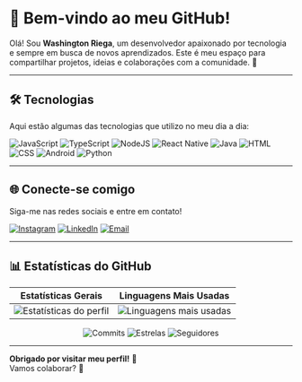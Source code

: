 # 🌟 Bem-vindo ao meu GitHub!

Olá! Sou **Washington Riega**, um desenvolvedor apaixonado por tecnologia e sempre em busca de novos aprendizados. Este é meu espaço para compartilhar projetos, ideias e colaborações com a comunidade. 🚀

---

## 🛠️ Tecnologias
Aqui estão algumas das tecnologias que utilizo no meu dia a dia:

![JavaScript](https://img.shields.io/badge/-JavaScript-F7DF1E?style=flat&logo=javascript&logoColor=black)
![TypeScript](https://img.shields.io/badge/-TypeScript-007ACC?style=flat&logo=typescript&logoColor=white)
![NodeJS](https://img.shields.io/badge/-Node.js-339933?style=flat&logo=node.js&logoColor=white)
![React Native](https://img.shields.io/badge/-React%20Native-61DAFB?style=flat&logo=react&logoColor=black)
![Java](https://img.shields.io/badge/-Java-007396?style=flat&logo=java&logoColor=white)
![HTML](https://img.shields.io/badge/-HTML5-E34F26?style=flat&logo=html5&logoColor=white)
![CSS](https://img.shields.io/badge/-CSS3-1572B6?style=flat&logo=css3&logoColor=white)
![Android](https://img.shields.io/badge/-Android-3DDC84?style=flat&logo=android&logoColor=white)
![Python](https://img.shields.io/badge/-Python-3776AB?style=flat&logo=python&logoColor=white)

---

## 🌐 Conecte-se comigo
Siga-me nas redes sociais e entre em contato!

[![Instagram](https://img.shields.io/badge/-Instagram-E4405F?style=flat&logo=instagram&logoColor=white)](https://www.instagram.com/was.antonio.xy)
[![LinkedIn](https://img.shields.io/badge/-LinkedIn-0077B5?style=flat&logo=linkedin&logoColor=white)](https://www.linkedin.com/in/washington-riega/)
[![Email](https://img.shields.io/badge/-Email-D14836?style=flat&logo=gmail&logoColor=white)](mailto:was.antonio.xy@gmail.com)

---

## 📊 Estatísticas do GitHub

<div align="center">

| Estatísticas Gerais | Linguagens Mais Usadas |
|:--------------------:|:-----------------------:|
| ![Estatísticas do perfil](https://github-readme-stats.vercel.app/api?username=Washington-coder&show_icons=true&theme=radical&hide=issues) | ![Linguagens mais usadas](https://github-readme-stats.vercel.app/api/top-langs/?username=Washington-coder&layout=compact&theme=radical) |

</div>

<div align="center">

![Commits](https://img.shields.io/github/commit-activity/y/Washington-coder)
![Estrelas](https://img.shields.io/github/stars/Washington-coder?style=social)
![Seguidores](https://img.shields.io/github/followers/Washington-coder?style=social)

</div>

---

**Obrigado por visitar meu perfil!** 🌟  
Vamos colaborar? 🚀
